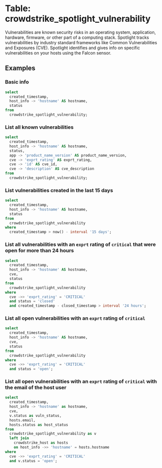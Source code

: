 # Table: crowdstrike_spotlight_vulnerability

Vulnerabilities are known security risks in an operating system, application, hardware, firmware, or other part of a computing stack. Spotlight tracks vulnerabilities by industry standard frameworks like Common Vulnerabilities and Exposures (CVE). Spotlight identifies and gives info on specific vulnerabilities on your hosts using the Falcon sensor.

## Examples

### Basic info

```sql
select
  created_timestamp,
  host_info -> 'hostname' AS hostname,
  status
from
  crowdstrike_spotlight_vulnerability;
```

### List all known vulnerabilities

```sql
select
  created_timestamp,
  host_info -> 'hostname' AS hostname,
  status,
  app -> 'product_name_version' AS product_name_version,
  cve -> 'exprt_rating' AS exprt_rating,
  cve -> 'id' AS cve_id,
  cve -> 'description' AS cve_description
from
  crowdstrike_spotlight_vulnerability;
```

### List vulnerabilities created in the last 15 days

```sql
select
  created_timestamp,
  host_info -> 'hostname' AS hostname,
  status
from
  crowdstrike_spotlight_vulnerability
where
  created_timestamp > now() - interval '15 days';
```

### List all vulnerabilities with an `exprt` rating of `critical` that were open for more than 24 hours

```sql
select
  created_timestamp,
  host_info -> 'hostname' AS hostname,
  cve,
  status
from
  crowdstrike_spotlight_vulnerability
where
  cve ->> 'exprt_rating' = 'CRITICAL'
  and status = 'closed'
  and created_timestamp - closed_timestamp > interval '24 hours';
```

### List all open vulnerabilities with an `exprt` rating of `critical`

```sql
select
  created_timestamp,
  host_info -> 'hostname' AS hostname,
  cve,
  status
from
  crowdstrike_spotlight_vulnerability
where
  cve ->> 'exprt_rating' = 'CRITICAL'
  and status = 'open';
```

### List all open vulnerabilities with an `exprt` rating of `critical` with the email of the host user

```sql
select
  created_timestamp,
  host_info -> 'hostname' as hostname,
  cve,
  v.status as vuln_status,
  hosts.email,
  hosts.status as host_status
from
  crowdstrike_spotlight_vulnerability as v
  left join
    crowdstrike_host as hosts
    on host_info ->> 'hostname' = hosts.hostname
where
  cve ->> 'exprt_rating' = 'CRITICAL'
  and v.status = 'open';
```

